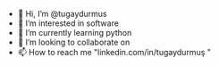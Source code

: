 - 👋 Hi, I’m @tugaydurmus
- 👀 I’m interested in software
- 🌱 I’m currently learning python
- 💞️ I’m looking to collaborate on 
- 📫 How to reach me "linkedin.com/in/tugaydurmuş "

<!---
tugaydurmus/tugaydurmus is a ✨ special ✨ repository because its `README.md` (this file) appears on your GitHub profile.
You can click the Preview link to take a look at your changes.
--->
